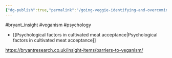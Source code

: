 ```yaml
---
{"dg-publish":true,"permalink":"/going-veggie-identifying-and-overcoming-the-social-and-psychological-barriers-to-veganism/","created":"2024-01-12T13:52:56.000+00:00","updated":"2025-09-28T23:53:54.493+01:00"}
---
```


#bryant_insight #veganism #psychology 

- [[Psychological factors in cultivated meat acceptance\|Psychological factors in cultivated meat acceptance]]

https://bryantresearch.co.uk/insight-items/barriers-to-veganism/